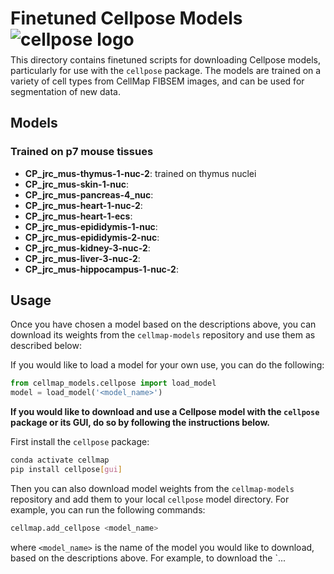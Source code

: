 <!-- FILEPATH: /Users/rhoadesj/Repos/cellmap-models/src/cellmap_models/pytorch/cellpose/README.md -->
<h1 style="height: 2em;">Finetuned Cellpose Models <img src="https://www.cellpose.org/static/images/cellpose_transparent.png" alt="cellpose logo"></h1>

This directory contains finetuned scripts for downloading Cellpose models, particularly for use with the `cellpose` package. The models are trained on a variety of cell types from CellMap FIBSEM images, and can be used for segmentation of new data.

## Models

### Trained on p7 mouse tissues
- __CP_jrc_mus-thymus-1-nuc-2__: trained on thymus nuclei
- __CP_jrc_mus-skin-1-nuc__:
- __CP_jrc_mus-pancreas-4_nuc__:
- __CP_jrc_mus-heart-1-nuc-2__:
- __CP_jrc_mus-heart-1-ecs__:
- __CP_jrc_mus-epididymis-1-nuc__:
- __CP_jrc_mus-epididymis-2-nuc__:
- __CP_jrc_mus-kidney-3-nuc-2__:
- __CP_jrc_mus-liver-3-nuc-2__:
- __CP_jrc_mus-hippocampus-1-nuc-2__:

## Usage

Once you have chosen a model based on the descriptions above, you can download its weights from the `cellmap-models` repository and use them as described below:

If you would like to load a model for your own use, you can do the following:

```python
from cellmap_models.cellpose import load_model
model = load_model('<model_name>')
```

__If you would like to download and use a Cellpose model with the `cellpose` package or its GUI, do so by following the instructions below.__

First install the `cellpose` package:

```bash
conda activate cellmap
pip install cellpose[gui]
```

Then you can also download model weights from the `cellmap-models` repository and add them to your local `cellpose` model directory. For example, you can run the following commands:

```bash
cellmap.add_cellpose <model_name>
```

where `<model_name>` is the name of the model you would like to download, based on the descriptions above. For example, to download the `...
